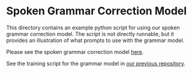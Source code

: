 # Spoken Grammar Correction Model

This directory contains an example python script for using our spoken grammar correction model. The script is not directly runnable, but it provides an illustration of what prompts to use with the grammar model. 

Please see the spoken grammar correction model [here](https://huggingface.co/sylviali/llama-2-gpt4-grammar).

See the training script for the grammar model in [our previous repository](https://github.com/siyan-sylvia-li/adaptive_empathetic_BEA2024/tree/main/grammar_model_training).